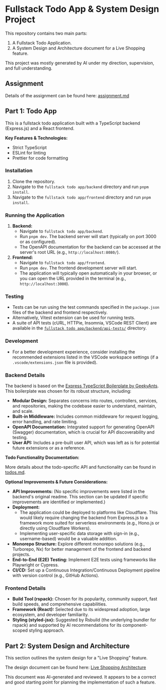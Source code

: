 # Fullstack Todo App & System Design Project

This repository contains two main parts:

1.  A Fullstack Todo Application.
2.  A System Design and Architecture document for a Live Shopping feature.

This project was mostly generated by AI under my direction, supervision, and full understanding.

## Assignment

Details of the assignment can be found here: [assignment.md](assignment.md)

## Part 1: Todo App

This is a fullstack todo application built with a TypeScript backend (Express.js) and a React frontend.

**Key Features & Technologies:**

- Strict TypeScript
- ESLint for linting
- Prettier for code formatting

### Installation

1.  Clone the repository.
2.  Navigate to the `fullstack todo app/backend` directory and run `pnpm install`.
3.  Navigate to the `fullstack todo app/frontend` directory and run `pnpm install`.

### Running the Application

1.  **Backend:**
    - Navigate to `fullstack todo app/backend`.
    - Run `pnpm dev`. The backend server will start (typically on port 3000 or as configured).
    - The OpenAPI documentation for the backend can be accessed at the server's root URL (e.g., `http://localhost:8080/`).
2.  **Frontend:**
    - Navigate to `fullstack todo app/frontend`.
    - Run `pnpm dev`. The frontend development server will start.
    - The application will typically open automatically in your browser, or you can open the URL provided in the terminal (e.g., `http://localhost:3000`).

### Testing

- Tests can be run using the test commands specified in the `package.json` files of the backend and frontend respectively.
- Alternatively, Vitest extension can be used for running tests.
- A suite of API tests (cURL, HTTPie, Insomnia, VSCode REST Client) are available in the [`fullstack todo app/backend/api-tests/`](fullstack%20todo%20app/backend/api-tests/) directory.

### Development

- For a better development experience, consider installing the recommended extensions listed in the VSCode workspace settings (if a `.vscode/extensions.json` file is provided).

### Backend Details

The backend is based on the [Express TypeScript Boilerplate by GeekyAnts](https://github.com/GeekyAnts/express-typescript). This boilerplate was chosen for its robust structure, including:

- **Modular Design:** Separates concerns into routes, controllers, services, and repositories, making the codebase easier to understand, maintain, and scale.
- **Built-in Middleware:** Includes common middleware for request logging, error handling, and rate limiting.
- **OpenAPI Documentation:** Integrated support for generating OpenAPI (Swagger) documentation, which is crucial for API discoverability and testing.
- **User API:** Includes a pre-built user API, which was left as is for potential future extensions or as a reference.

**Todo Functionality Documentation:**

More details about the todo-specific API and functionality can be found in [todos.md](fullstack%20todo%20app/todos.md).

**Optional Improvements & Future Considerations:**

- **API Improvements:** (No specific improvements were listed in the backend's original readme. This section can be updated if specific improvements are identified or implemented.)
- **Deployment:**
  - The application could be deployed to platforms like Cloudflare. This would likely require changing the backend from Express.js to a framework more suited for serverless environments (e.g., Hono.js or directly using Cloudflare Workers).
  - Implementing user-specific data storage with sign-in (e.g., username-based) would be a valuable addition.
- **Monorepo Structure:** Explore different monorepo solutions (e.g., Turborepo, Nx) for better management of the frontend and backend projects.
- **End-to-End (E2E) Testing:** Implement E2E tests using frameworks like Playwright or Cypress.
- **CI/CD:** Set up a Continuous Integration/Continuous Deployment pipeline with version control (e.g., GitHub Actions).

### Frontend Details

- **Build Tool (rspack):** Chosen for its popularity, community support, fast build speeds, and comprehensive capabilities.
- **Framework (React):** Selected due to its widespread adoption, large ecosystem, and developer familiarity.
- **Styling (styled-jsx):** Suggested by Rsbuild (the underlying bundler for rspack) and supported by AI recommendations for its component-scoped styling approach.

## Part 2: System Design and Architecture

This section outlines the system design for a "Live Shopping" feature.

The design document can be found here: [Live Shopping Architecture](system%20design%20and%20architecture/live_shopping_architecture.md)

This document was AI-generated and reviewed. It appears to be a correct and good starting point for planning the implementation of such a feature.

